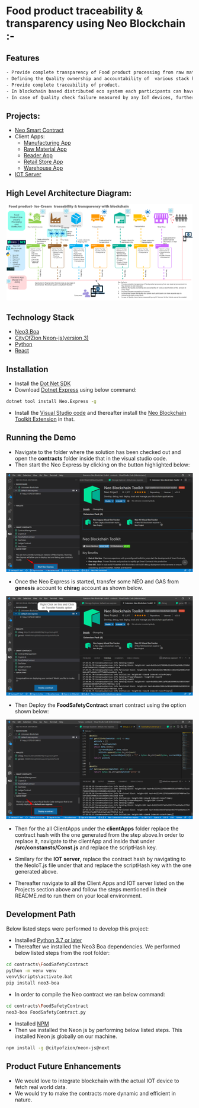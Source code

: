 #  Food product traceability & transparency using Neo Blockchain :-

## Features

```sh
- Provide complete transparency of Food product processing from raw material procurement to final delivery to end consumer.
- Defining the Quality ownership and accountability of  various stack holders of the  product at every stage.
- Provide complete traceability of product. 
- In blockchain based distributed eco system each participants can have separate app to interact and create a new block.
- In case of Quality check failure measured by any IoT devices, further blocks cannot be created
```

## Projects:

- [Neo Smart Contract](https://github.com/jeshu/neo-hackathon/tree/master/contracts/FoodSafetyContract) 
- Client Apps:
  - [Manufacturing App](https://github.com/jeshu/neo-hackathon/tree/master/clientApps/ManufacturingApp)
  - [Raw Material App](https://github.com/jeshu/neo-hackathon/tree/master/clientApps/RawMaterialApp)
  - [Reader App](https://github.com/jeshu/neo-hackathon/tree/master/clientApps/ReaderApp)
  - [Retail Store App](https://github.com/jeshu/neo-hackathon/tree/master/clientApps/RetailStore)
  - [Warehouse App](https://github.com/jeshu/neo-hackathon/tree/master/clientApps/Warehouse)
- [IOT Server](https://github.com/jeshu/neo-hackathon/tree/master/IoTServer)

## High Level Architecture Diagram: 

![Output](/images/architecture/blockchain_architecture_diagram.png)

## Technology Stack

- [Neo3 Boa](https://dojo.coz.io/neo3/boa/getting-started.html)
- [CityOfZion Neon-js(version 3)](https://dojo.coz.io/neo3/neon-js/docs/)
- [Python](https://www.python.org/)
- [React](https://reactjs.org/)

## Installation

- Install the [Dot Net SDK](https://dotnet.microsoft.com/download)
- Download [Dotnet Express](https://github.com/neo-project/neo-express) using below command:

```sh
dotnet tool install Neo.Express -g
```
- Install the [Visual Studio code](https://code.visualstudio.com/download) and thereafter install the [Neo Blockchain Toolkit Extension](https://marketplace.visualstudio.com/items?itemName=ngd-seattle.neo-blockchain-toolkit) in that.


## Running the Demo

- Navigate to the folder where the solution has been checked out and open the **contracts** folder inside that in the visual studio code.
- Then start the Neo Express by clicking on the button highlighted below:

![Output](/images/neoexpress/snapshot1.png)

- Once the Neo Express is started, transfer some NEO and GAS from **genesis** account to **chirag** account as shown below.

![Output](/images/neoexpress/snapshot2.png)

- Then Deploy the **FoodSafetyContract** smart contract using the option shown below:

![Output](/images/neoexpress/snapshot3.png)

- Then for the all ClientApps under the **clientApps** folder replace the contract hash with the one generated from the step above.In order to replace it, navigate to the clientApp and inside that under **/src/constansts/Const.js** and replace the scriptHash key.

- Similary for the **IOT server**, replace the contract hash by navigating to the NeoIoT.js file under that and replace the scriptHash key with the one generated above. 

- Thereafter navigate to all the Client Apps and IOT server listed on the Projects section above and follow the steps mentioned in their README.md to run them on your local environment.


## Development Path

Below listed steps were performed to develop this project:

- Installed [Python 3.7 or later](https://www.python.org/downloads/release/python-379/)
- Thereafter we installed the Neo3 Boa dependencies. We performed below listed steps from the root folder:
```sh
cd contracts\FoodSafetyContract
python -m venv venv
venv\Scripts\activate.bat
pip install neo3-boa
```
- In order to compile the Neo contract we ran below command:
```sh
cd contracts\FoodSafetyContract
neo3-boa FoodSafetyContract.py
```
- Installed [NPM](https://nodejs.org/en/download/)
- Then we installed the Neon js by performing below listed steps. This installed Neon js globally on our machine.
```sh
npm install -g @cityofzion/neon-js@next
```



## Product Future Enhancements

- We would love to integrate blockchain with the actual IOT device to fetch real world data.
- We would try to make the contracts more dynamic and efficient in nature.